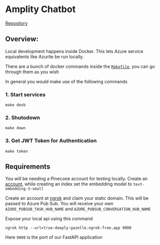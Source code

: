 # Amplity Chatbot

[Repository](https://github.com/ThoughtMinds/amplity-chatbot)

## Overview:

Local development happens inside Docker. This lets Azure service equivalents like Azurite be run locally.

There are a bunch of docker commands inside the [`Makefile`](https://github.com/ThoughtMinds/amplity-chatbot/blob/main/Makefile), you can go through them as you wish

In general you would make use of the following commands

### 1. Start services 

```
make devb
```

### 2. Shutodown 

```
make down
```

### 3. Get JWT Token for Authentication

```
make token
```

## Requirements

You will be needing a Pinecone account for testing locally.
Create an [account](https://www.pinecone.io/), while creating an index set the embedding model to `text-embedding-3-small`

Create an account at [ngrok](https://ngrok.com/) and claim your static domain. This will be passed to Azure Pub Sub.
You will receive your own `AZURE_PUBSUB_TASK_HUB_NAME` and `AZURE_PUBSUB_CONVERSATION_HUB_NAME`

Expose your local api using this command

```
ngrok http --url=true-deeply-gazelle.ngrok-free.app 9000
```

Here `9000` is the port of our FastAPI application